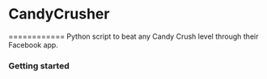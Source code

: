 # CandyCrusher
============
Python script to beat any Candy Crush level through their Facebook app.

### Getting started


